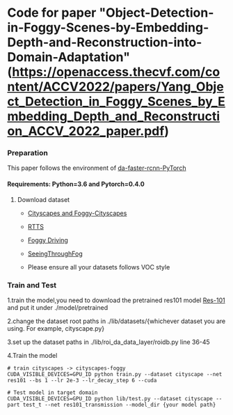 # Code for paper "Object-Detection-in-Foggy-Scenes-by-Embedding-Depth-and-Reconstruction-into-Domain-Adaptation" (https://openaccess.thecvf.com/content/ACCV2022/papers/Yang_Object_Detection_in_Foggy_Scenes_by_Embedding_Depth_and_Reconstruction_ACCV_2022_paper.pdf)


### Preparation
This paper follows the environment of [da-faster-rcnn-PyTorch](https://github.com/tiancity-NJU/da-faster-rcnn-PyTorch/)

#### Requirements: Python=3.6 and Pytorch=0.4.0

1. Download dataset
   
   - [Cityscapes and Foggy-Cityscapes](https://www.cityscapes-dataset.com/downloads/)  
   - [RTTS](https://sites.google.com/view/reside-dehaze-datasets/reside-v0)
   - [Foggy Driving](https://people.ee.ethz.ch/~csakarid/SFSU_synthetic/)
   - [SeeingThroughFog](https://web.media.mit.edu/~guysatat/fog/)
   
   - Please ensure all your datasets follows VOC style
   
   
   
   
### Train and Test

1.train the model,you need to download the pretrained res101 model [Res-101](https://github.com/jwyang/faster-rcnn.pytorch) and put it under ./model/pretrained

2.change the dataset root paths in ./lib/datasets/{whichever dataset you are using. For example, cityscape.py}

3.set up the dataset paths in ./lib/roi_da_data_layer/roidb.py line 36-45

4.Train the model
 ```Shell
 # train cityscapes -> cityscapes-foggy
 CUDA_VISIBLE_DEVICES=GPU_ID python train.py --dataset cityscape --net res101 --bs 1 --lr 2e-3 --lr_decay_step 6 --cuda
 
 # Test model in target domain 
 CUDA_VISIBLE_DEVICES=GPU_ID python lib/test.py --dataset cityscape --part test_t --net res101_transmission --model_dir {your model path}
